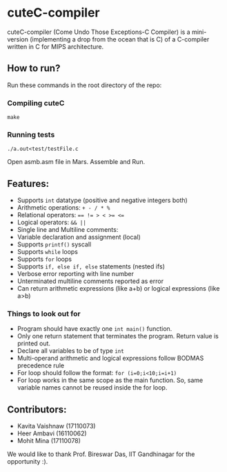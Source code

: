 # cuteC-compiler
cuteC-compiler (Come Undo Those Exceptions-C Compiler) is a mini-version (implementing a drop from the ocean that is C) of a C-compiler written in C for MIPS architecture.

## How to run?
Run these commands in the root directory of the repo:

### Compiling cuteC
```
make
```
### Running tests
```
./a.out<test/testFile.c
```
Open asmb.asm file in Mars. Assemble and Run.

## Features:
- Supports `int` datatype (positive and negative integers both)
- Arithmetic operations: `+ - / * %`
- Relational operators: `== != > < >= <=`
- Logical operators: `&& ||`
- Single line and Multiline comments: 
- Variable declaration and assignment (local)
- Supports `printf()` syscall 
- Supports `while` loops 
- Supports `for` loops  
- Supports `if, else if, else` statements (nested ifs)
- Verbose error reporting with line number 
- Unterminated multiline comments reported as error
- Can return arithmetic expressions (like a+b) or logical expressions (like a>b)

### Things to look out for
- Program should have exactly one `int main()` function. 
- Only one return statement that terminates the program. Return value is printed out.
- Declare all variables to be of type `int` 
- Multi-operand arithmetic and logical expressions follow BODMAS precedence rule
- For loop should follow the format: `for (i=0;i<10;i=i+1)`
- For loop works in the same scope as the main function. So, same variable names cannot be reused inside the for loop.

## Contributors:
- Kavita Vaishnaw (17110073)
- Heer Ambavi (16110062)
- Mohit Mina (17110078)

We would like to thank Prof. Bireswar Das, IIT Gandhinagar for the opportunity :).
